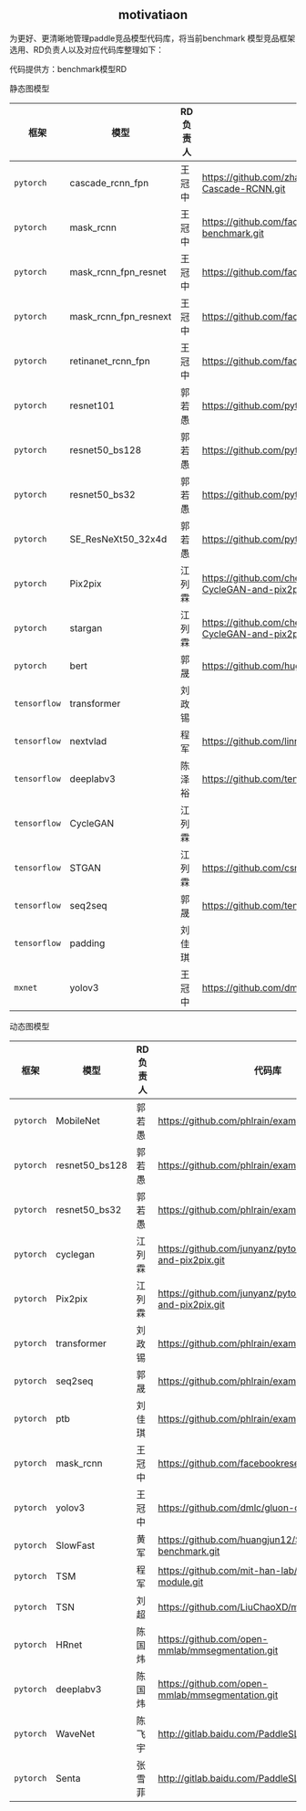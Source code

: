 
<h2 align="center">motivatiaon</h2>

为更好、更清晰地管理paddle竞品模型代码库，将当前benchmark 模型竞品框架选用、RD负责人以及对应代码库整理如下：

代码提供方：benchmark模型RD


静态图模型
<center>

| 框架 | 模型 | RD负责人 | 代码库 |
|--------------|------|-----------|--------------------------------|
| `pytorch` | cascade_rcnn_fpn | 王冠中 | https://github.com/zhaoweicai/Detectron-Cascade-RCNN.git |
| `pytorch` | mask_rcnn | 王冠中 | https://github.com/facebookresearch/maskrcnn-benchmark.git |
| `pytorch` | mask_rcnn_fpn_resnet | 王冠中 | https://github.com/facebookresearch/Detectron.git |
| `pytorch` | mask_rcnn_fpn_resnext | 王冠中 | https://github.com/facebookresearch/Detectron.git |
| `pytorch` | retinanet_rcnn_fpn | 王冠中 | https://github.com/facebookresearch/Detectron.git |
| `pytorch` | resnet101 | 郭若愚 | https://github.com/pytorch/vision.git |
| `pytorch` | resnet50_bs128 | 郭若愚 | https://github.com/pytorch/vision.git |
| `pytorch` | resnet50_bs32| 郭若愚 | https://github.com/pytorch/vision.git |
| `pytorch` | SE_ResNeXt50_32x4d | 郭若愚 | https://github.com/pytorch/vision.git |
| `pytorch` | Pix2pix | 江列霖 | https://github.com/chengduoZH/pytorch-CycleGAN-and-pix2pix.git |
| `pytorch` | stargan | 江列霖 | https://github.com/chengduoZH/pytorch-CycleGAN-and-pix2pix.git |
| `pytorch` | bert | 郭晟 | https://github.com/huggingface/transformers.git |
| `tensorflow` | transformer | 刘政锡 |  |
| `tensorflow` | nextvlad | 程军 | https://github.com/linrongc/youtube-8m.git |
| `tensorflow` | deeplabv3 | 陈泽裕 | https://github.com/tensorflow/models.git |
| `tensorflow` | CycleGAN | 江列霖 |  |
| `tensorflow` | STGAN | 江列霖 | https://github.com/csmliu/STGAN.git |
| `tensorflow` | seq2seq | 郭晟 | https://github.com/tensorflow/nmt.git |
| `tensorflow` | padding | 刘佳琪 |  |
| `mxnet` | yolov3 | 王冠中 | https://github.com/dmlc/gluon-cv.git |

</center>



动态图模型
<center>

| 框架 | 模型 | RD负责人 | 代码库 |
|--------------|------|-----------|--------------------------------|
| `pytorch` | MobileNet | 郭若愚 | https://github.com/phlrain/example.git |
| `pytorch` | resnet50_bs128 | 郭若愚 | https://github.com/phlrain/example.git |
| `pytorch` | resnet50_bs32 | 郭若愚 | https://github.com/phlrain/example.git |
| `pytorch` | cyclegan | 江列霖 | https://github.com/junyanz/pytorch-CycleGAN-and-pix2pix.git |
| `pytorch` | Pix2pix | 江列霖 | https://github.com/junyanz/pytorch-CycleGAN-and-pix2pix.git |
| `pytorch` | transformer |刘政锡 | https://github.com/phlrain/example.git |
| `pytorch` | seq2seq | 郭晟 | https://github.com/phlrain/example.git |
| `pytorch` | ptb | 刘佳琪 | https://github.com/phlrain/example.git |
| `pytorch` | mask_rcnn | 王冠中 | https://github.com/facebookresearch/Detectron.git |
| `pytorch` | yolov3 | 王冠中 | https://github.com/dmlc/gluon-cv.git |
| `pytorch` | SlowFast | 黄军 | https://github.com/huangjun12/SlowFast/tree/sf-benchmark.git |
| `pytorch` | TSM | 程军 | https://github.com/mit-han-lab/temporal-shift-module.git |
| `pytorch` | TSN | 刘超 | https://github.com/LiuChaoXD/mmaction.git |
| `pytorch` | HRnet | 陈国炜 | https://github.com/open-mmlab/mmsegmentation.git |
| `pytorch` | deeplabv3 | 陈国炜 | https://github.com/open-mmlab/mmsegmentation.git |
| `pytorch` | WaveNet | 陈飞宇 | http://gitlab.baidu.com/PaddleSL/benchmark.git |
| `pytorch` | Senta | 张雪菲 | http://gitlab.baidu.com/PaddleSL/benchmark.git |


</center>
